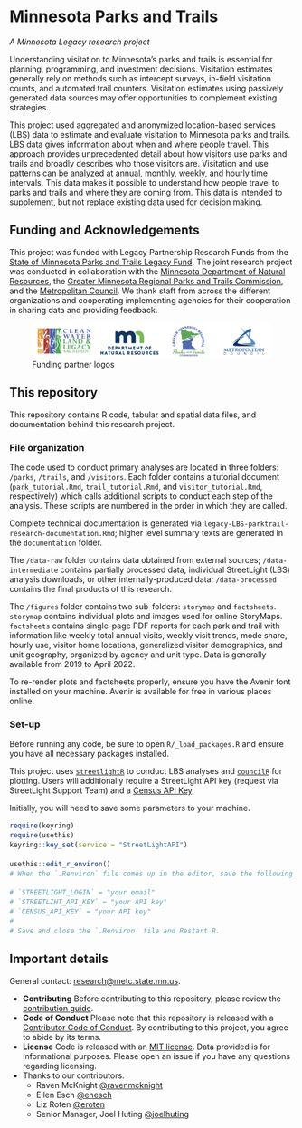 
# Minnesota Parks and Trails

*A Minnesota Legacy research project*

Understanding visitation to Minnesota’s parks and trails is essential
for planning, programming, and investment decisions. Visitation
estimates generally rely on methods such as intercept surveys, in-field
visitation counts, and automated trail counters. Visitation estimates
using passively generated data sources may offer opportunities to
complement existing strategies.

This project used aggregated and anonymized location-based services
(LBS) data to estimate and evaluate visitation to Minnesota parks and
trails. LBS data gives information about when and where people travel.
This approach provides unprecedented detail about how visitors use parks
and trails and broadly describes who those visitors are. Visitation and
use patterns can be analyzed at annual, monthly, weekly, and hourly time
intervals. This data makes it possible to understand how people travel
to parks and trails and where they are coming from. This data is
intended to supplement, but not replace existing data used for decision
making.

## Funding and Acknowledgements

This project was funded with Legacy Partnership Research Funds from the
[State of Minnesota Parks and Trails Legacy
Fund](https://www.legacy.mn.gov/parks-trails-fund). The joint research
project was conducted in collaboration with the [Minnesota Department of
Natural Resources](https://www.dnr.state.mn.us/), the [Greater Minnesota
Regional Parks and Trails Commission](https://www.gmrptcommission.org/),
and the [Metropolitan Council](https://metrocouncil.org/). We thank
staff from across the different organizations and cooperating
implementing agencies for their cooperation in sharing data and
providing feedback.

<figure>
<img src="documentation/images/partner-logos.png"
alt="Funding partner logos" />
<figcaption aria-hidden="true">Funding partner logos</figcaption>
</figure>

## This repository

This repository contains R code, tabular and spatial data files, and
documentation behind this research project.

### File organization

The code used to conduct primary analyses are located in three folders:
`/parks`, `/trails`, and `/visitors`. Each folder contains a tutorial
document (`park_tutorial.Rmd`, `trail_tutorial.Rmd`, and
`visitor_tutorial.Rmd`, respectively) which calls additional scripts to
conduct each step of the analysis. These scripts are numbered in the
order in which they are called.

Complete technical documentation is generated via
`legacy-LBS-parktrail-research-documentation.Rmd`; higher level summary
texts are generated in the `documentation` folder.

The `/data-raw` folder contains data obtained from external sources;
`/data-intermediate` contains partially processed data, individual
StreetLight (LBS) analysis downloads, or other internally-produced data;
`/data-processed` contains the final products of this research.

The `/figures` folder contains two sub-folders: `storymap` and
`factsheets`. `storymap` contains individual plots and images used for
online StoryMaps. `factsheets` contains single-page PDF reports for each
park and trail with information like weekly total annual visits, weekly
visit trends, mode share, hourly use, visitor home locations,
generalized visitor demographics, and unit geography, organized by
agency and unit type. Data is generally available from 2019 to April
2022.

To re-render plots and factsheets properly, ensure you have the Avenir
font installed on your machine. Avenir is available for free in various
places online.

### Set-up

Before running any code, be sure to open `R/_load_packages.R` and ensure
you have all necessary packages installed.

This project uses
[`streetlightR`](https://metropolitan-council.github.io/streetlightR/)
to conduct LBS analyses and
[`councilR`](https://github.com/Metropolitan-Council/councilR) for
plotting. Users will additionally require a StreetLight API key (request
via StreetLight Support Team) and a [Census API
Key](https://api.census.gov/data/key_signup.html).

Initially, you will need to save some parameters to your machine.

``` r
require(keyring)
require(usethis)
keyring::key_set(service = "StreetLightAPI")

usethis::edit_r_environ()
# When the `.Renviron` file comes up in the editor, save the following parameters:

# `STREETLIGHT_LOGIN` = "your email"
# `STREETLIHT_API_KEY` = "your API key"
# `CENSUS_API_KEY` = "your API key"
#
# Save and close the `.Renviron` file and Restart R.
```

## Important details

General contact: <research@metc.state.mn.us>.

- **Contributing** Before contributing to this repository, please review
  the [contribution guide](CONTRIBUTING.md).
- **Code of Conduct** Please note that this repository is released with
  a [Contributor Code of Conduct](CODE_OF_CONDUCT.md). By contributing
  to this project, you agree to abide by its terms.
- **License** Code is released with an [MIT license](LICENSE.md). Data
  provided is for informational purposes. Please open an issue if you
  have any questions regarding licensing.
- Thanks to our contributors.
  - Raven McKnight [@ravenmcknight](https://github.com/ravenmcknight)
  - Ellen Esch [@ehesch](https://github.com/ehesch)
  - Liz Roten [@eroten](https://github.com/eroten)
  - Senior Manager, Joel Huting
    [@joelhuting](https://github.com/joelhuting-r)
